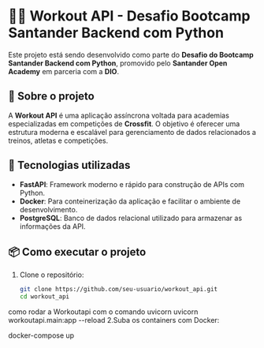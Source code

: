 # 🏋️‍♀️ Workout API - Desafio Bootcamp Santander Backend com Python

Este projeto está sendo desenvolvido como parte do **Desafio do Bootcamp Santander Backend com Python**, promovido pelo **Santander Open Academy** em parceria com a **DIO**.

## 🚀 Sobre o projeto

A **Workout API** é uma aplicação assíncrona voltada para academias especializadas em competições de **Crossfit**. O objetivo é oferecer uma estrutura moderna e escalável para gerenciamento de dados relacionados a treinos, atletas e competições.

## 🔧 Tecnologias utilizadas

- **FastAPI**: Framework moderno e rápido para construção de APIs com Python.
- **Docker**: Para conteinerização da aplicação e facilitar o ambiente de desenvolvimento.
- **PostgreSQL**: Banco de dados relacional utilizado para armazenar as informações da API.

## 📦 Como executar o projeto

1. Clone o repositório:
   ```bash
   git clone https://github.com/seu-usuario/workout_api.git
   cd workout_api
   ```
 como rodar a Workoutapi com o comando uvicorn
 uvicorn workoutapi.main:app --reload
2.Suba os containers com Docker:

docker-compose up 


